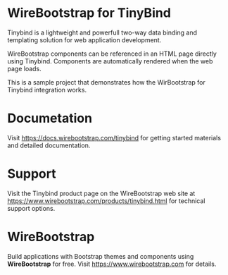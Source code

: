 # WireBootstrap for TinyBind
Tinybind is a lightweight and powerfull two-way data binding and templating solution for web application development.

WireBootstrap components can be referenced in an HTML page directly using Tinybind.  Components are automatically rendered when the web page loads.

This is a sample project that demonstrates how the WirBootstrap for Tinybind integration works. 

# Documetation
Visit https://docs.wirebootstrap.com/tinybind for getting started materials and detailed documentation.

# Support
Visit the Tinybind product page on the WireBootstrap web site at https://www.wirebootstrap.com/products/tinybind.html for technical support options.

# WireBootstrap
Build applications with Bootstrap themes and components using **WireBootstrap** for free.  Visit https://www.wirebootstrap.com for details.